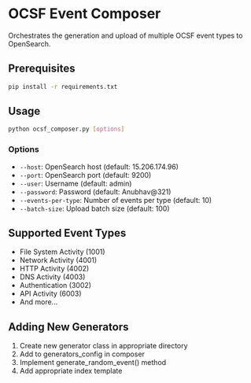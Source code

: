 # OCSF Event Composer

Orchestrates the generation and upload of multiple OCSF event types to OpenSearch.

## Prerequisites

```bash
pip install -r requirements.txt
```

## Usage

```bash
python ocsf_composer.py [options]
```

### Options
- `--host`: OpenSearch host (default: 15.206.174.96)
- `--port`: OpenSearch port (default: 9200)
- `--user`: Username (default: admin)
- `--password`: Password (default: Anubhav@321)
- `--events-per-type`: Number of events per type (default: 10)
- `--batch-size`: Upload batch size (default: 100)

## Supported Event Types
- File System Activity (1001)
- Network Activity (4001)
- HTTP Activity (4002)
- DNS Activity (4003)
- Authentication (3002)
- API Activity (6003)
- And more...

## Adding New Generators
1. Create new generator class in appropriate directory
2. Add to generators_config in composer
3. Implement generate_random_event() method
4. Add appropriate index template